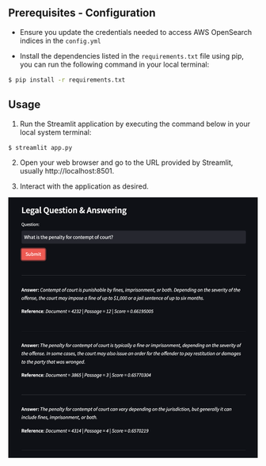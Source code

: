 ## Prerequisites - Configuration

* Ensure you update the credentials needed to access AWS OpenSearch indices in the `config.yml`

* Install the dependencies listed in the `requirements.txt` file using pip, you can run the following command in your local terminal:
```bash
$ pip install -r requirements.txt
```

## Usage
1. Run the Streamlit application by executing the command below in your local system terminal:

```bash
$ streamlit app.py
```

2. Open your web browser and go to the URL provided by Streamlit, usually http://localhost:8501.

3. Interact with the application as desired.

![Alt text](.././img/example-1.png "Streamlit UI")
